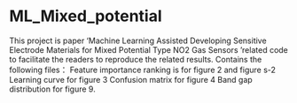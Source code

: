 # ML_Mixed_potential

This project is paper ‘Machine Learning Assisted Developing Sensitive Electrode Materials for Mixed Potential Type NO2 Gas Sensors ’related code to facilitate the readers to reproduce the related results.
Contains the following files：
Feature importance ranking is for figure 2 and figure s-2
Learning curve for figure 3
Confusion matrix for figure 4
Band gap distribution for figure 9.
